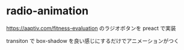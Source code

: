# radio-animation

https://aaptiv.com/fitness-evaluation のラジオボタンを preact で実装

transiton で box-shadow を良い感じにするだけでアニメーションがつく
